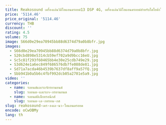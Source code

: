 ```yaml
---
title: Reakosound เครื่องเล่นวิดีโอแอนดรอยด์13 DSP 4G, เครื่องเล่นวิดีโอแอนดรอยด์สำหรับโตโยต้าโคโรล่า2006 2007 2013มัลติมีเดีย
price: '5114.46'
price_original: '5114.46'
currency: THB
discount: ''
rating: 4.5
volume: 75
image: S66d0e29ea70945bb88d6374d79a0b8bfr.jpg
images:
  - S66d0e29ea70945bb88d6374d79a0b8bfr.jpg
  - S20cbd898e5314cb59ef702a9d9bcc16eU.jpg
  - Sc5c81f293f60465bb4e30e25cdb749e29.jpg
  - S3d624e1a6ec849f686576db7fe088de81.jpg
  - Sd71a7acda46b4539b7637df8aff9a57fQ.jpg
  - Sbb941b0a5b6c4fbf992dcb05a2701e5a9.jpg
video: ''
categories:
  - name: รถยนต์และรถจักรยานยนต์
    slug: รถยนต-และรถจ-กรยานยนต
  - name: รถยนต์อิเล็กทรอนิกส์
    slug: รถยนต-เล-กทรอน-กส
slug: reakosound-เคร-องเล-นว-โอแอนดรอยด
encode: oCwOBMy
lang: th
---
```

  